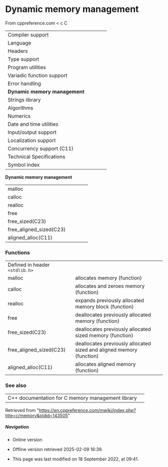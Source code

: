 # Dynamic memory management

From cppreference.com
< c
 C

|  |  |  |  |  |
| --- | --- | --- | --- | --- |
| Compiler support | | | | |
| Language | | | | |
| Headers | | | | |
| Type support | | | | |
| Program utilities | | | | |
| Variadic function support | | | | |
| Error handling | | | | |
| ****Dynamic memory management**** | | | | |
| Strings library | | | | |
| Algorithms | | | | |
| Numerics | | | | |
| Date and time utilities | | | | |
| Input/output support | | | | |
| Localization support | | | | |
| Concurrency support (C11) | | | | |
| Technical Specifications | | | | |
| Symbol index | | | | |

 ****Dynamic memory management****

|  |  |  |  |  |
| --- | --- | --- | --- | --- |
| malloc | | | | |
| calloc | | | | |
| realloc | | | | |
| free | | | | |
| free_sized(C23) | | | | |
| free_aligned_sized(C23) | | | | |
| aligned_alloc(C11) | | | | |

### Functions

|  |  |
| --- | --- |
| Defined in header `<stdlib.h>` | |
| malloc | allocates memory   (function) |
| calloc | allocates and zeroes memory   (function) |
| realloc | expands previously allocated memory block   (function) |
| free | deallocates previously allocated memory   (function) |
| free_sized(C23) | deallocates previously allocated sized memory   (function) |
| free_aligned_sized(C23) | deallocates previously allocated sized and aligned memory   (function) |
| aligned_alloc(C11) | allocates aligned memory   (function) |

### See also

|  |  |
| --- | --- |
| C++ documentation for C memory management library | |

Retrieved from "<https://en.cppreference.com/mwiki/index.php?title=c/memory&oldid=143505>"

##### Navigation

- Online version
- Offline version retrieved 2025-02-09 16:39.

- This page was last modified on 18 September 2022, at 09:41.